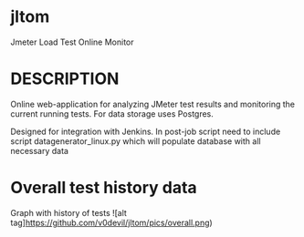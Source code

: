 
# jltom 
Jmeter Load Test Online Monitor
# DESCRIPTION
Online web-application for analyzing JMeter test results and monitoring the current running tests.
For data storage uses Postgres.

Designed for integration with Jenkins. In post-job script need to include script datagenerator_linux.py which will populate database with all necessary data

# Overall test history data
Graph with history of tests 
![alt tag]https://github.com/v0devil/jltom/pics/overall.png)
